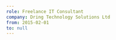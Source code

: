 ```yaml
---
role: Freelance IT Consultant
company: Dring Technology Solutions Ltd
from: 2015-02-01
to: null
---
```

